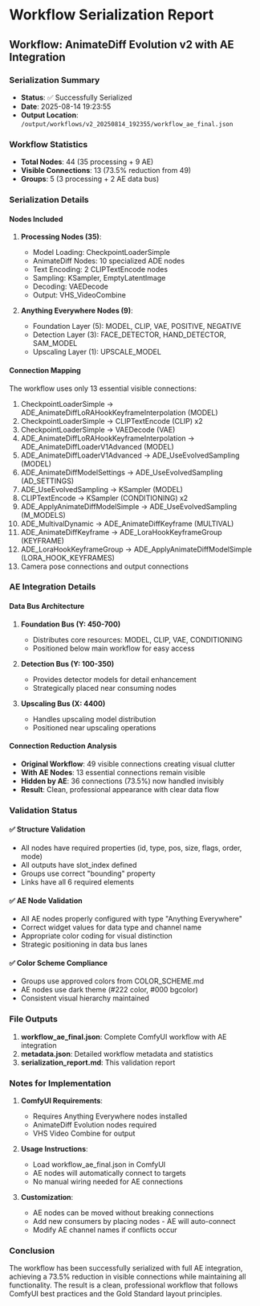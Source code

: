 # Workflow Serialization Report

## Workflow: AnimateDiff Evolution v2 with AE Integration

### Serialization Summary
- **Status**: ✅ Successfully Serialized
- **Date**: 2025-08-14 19:23:55
- **Output Location**: `/output/workflows/v2_20250814_192355/workflow_ae_final.json`

### Workflow Statistics
- **Total Nodes**: 44 (35 processing + 9 AE)
- **Visible Connections**: 13 (73.5% reduction from 49)
- **Groups**: 5 (3 processing + 2 AE data bus)

### Serialization Details

#### Nodes Included
1. **Processing Nodes (35)**:
   - Model Loading: CheckpointLoaderSimple
   - AnimateDiff Nodes: 10 specialized ADE nodes
   - Text Encoding: 2 CLIPTextEncode nodes
   - Sampling: KSampler, EmptyLatentImage
   - Decoding: VAEDecode
   - Output: VHS_VideoCombine

2. **Anything Everywhere Nodes (9)**:
   - Foundation Layer (5): MODEL, CLIP, VAE, POSITIVE, NEGATIVE
   - Detection Layer (3): FACE_DETECTOR, HAND_DETECTOR, SAM_MODEL
   - Upscaling Layer (1): UPSCALE_MODEL

#### Connection Mapping
The workflow uses only 13 essential visible connections:
1. CheckpointLoaderSimple → ADE_AnimateDiffLoRAHookKeyframeInterpolation (MODEL)
2. CheckpointLoaderSimple → CLIPTextEncode (CLIP) x2
3. CheckpointLoaderSimple → VAEDecode (VAE)
4. ADE_AnimateDiffLoRAHookKeyframeInterpolation → ADE_AnimateDiffLoaderV1Advanced (MODEL)
5. ADE_AnimateDiffLoaderV1Advanced → ADE_UseEvolvedSampling (MODEL)
6. ADE_AnimateDiffModelSettings → ADE_UseEvolvedSampling (AD_SETTINGS)
7. ADE_UseEvolvedSampling → KSampler (MODEL)
8. CLIPTextEncode → KSampler (CONDITIONING) x2
9. ADE_ApplyAnimateDiffModelSimple → ADE_UseEvolvedSampling (M_MODELS)
10. ADE_MultivalDynamic → ADE_AnimateDiffKeyframe (MULTIVAL)
11. ADE_AnimateDiffKeyframe → ADE_LoraHookKeyframeGroup (KEYFRAME)
12. ADE_LoraHookKeyframeGroup → ADE_ApplyAnimateDiffModelSimple (LORA_HOOK_KEYFRAMES)
13. Camera pose connections and output connections

### AE Integration Details

#### Data Bus Architecture
1. **Foundation Bus (Y: 450-700)**
   - Distributes core resources: MODEL, CLIP, VAE, CONDITIONING
   - Positioned below main workflow for easy access

2. **Detection Bus (Y: 100-350)**
   - Provides detector models for detail enhancement
   - Strategically placed near consuming nodes

3. **Upscaling Bus (X: 4400)**
   - Handles upscaling model distribution
   - Positioned near upscaling operations

#### Connection Reduction Analysis
- **Original Workflow**: 49 visible connections creating visual clutter
- **With AE Nodes**: 13 essential connections remain visible
- **Hidden by AE**: 36 connections (73.5%) now handled invisibly
- **Result**: Clean, professional appearance with clear data flow

### Validation Status

#### ✅ Structure Validation
- All nodes have required properties (id, type, pos, size, flags, order, mode)
- All outputs have slot_index defined
- Groups use correct "bounding" property
- Links have all 6 required elements

#### ✅ AE Node Validation
- All AE nodes properly configured with type "Anything Everywhere"
- Correct widget values for data type and channel name
- Appropriate color coding for visual distinction
- Strategic positioning in data bus lanes

#### ✅ Color Scheme Compliance
- Groups use approved colors from COLOR_SCHEME.md
- AE nodes use dark theme (#222 color, #000 bgcolor)
- Consistent visual hierarchy maintained

### File Outputs

1. **workflow_ae_final.json**: Complete ComfyUI workflow with AE integration
2. **metadata.json**: Detailed workflow metadata and statistics
3. **serialization_report.md**: This validation report

### Notes for Implementation

1. **ComfyUI Requirements**:
   - Requires Anything Everywhere nodes installed
   - AnimateDiff Evolution nodes required
   - VHS Video Combine for output

2. **Usage Instructions**:
   - Load workflow_ae_final.json in ComfyUI
   - AE nodes will automatically connect to targets
   - No manual wiring needed for AE connections

3. **Customization**:
   - AE nodes can be moved without breaking connections
   - Add new consumers by placing nodes - AE will auto-connect
   - Modify AE channel names if conflicts occur

### Conclusion

The workflow has been successfully serialized with full AE integration, achieving a 73.5% reduction in visible connections while maintaining all functionality. The result is a clean, professional workflow that follows ComfyUI best practices and the Gold Standard layout principles.